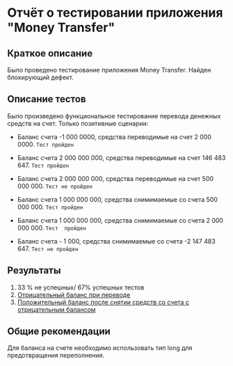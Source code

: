 # Отчёт о тестировании приложения "Money Transfer"

## Краткое описание

Было проведено тестирование приложения Money Transfer.
Найден блокирующий дефект.

## Описание тестов

Было произведено функциональное тестирование перевода денежных средств на счет.
Только позитивные сценарии:

* Баланс счета -1 000 0000, средства переводимые на счет 2 000 0000.
  `Тест пройден`
  
* Баланс счета  2 000 000 000, средства переводимые на счет 146 483 647.
 ` Тест пройден ` 
  
* Баланс счета  2 000 000 000, средства переводимые на счет 500 000 000.
  `Тест не пройден  `
  
* Баланс счета  1 000 000 000, средства снимимаемые со счета 500 000 000.
  `Тест пройден  `  

* Баланс счета  1 000 000 000, средства снимимаемые со счета 2 000 000 000.
  `Тест  пройден  `

* Баланс счета  - 1 000, средства снимимаемые со счета -2 147 483 647.
  `Тест не пройден  `
  



## Результаты

1. 33 % не успешных/ 67% успешных тестов
2. [Отрицательный баланс при переводе](https://github.com/AleksandraRatush/java-homework-1.2/issues/1)
3. [Положительный баланс после снятии средств со счета с отрицательным балансом](https://github.com/AleksandraRatush/java-homework-1.2/issues/2)

## Общие рекомендации

Для баланса на счете  необходимо использовать тип long для предотвращения 
переполнения. 